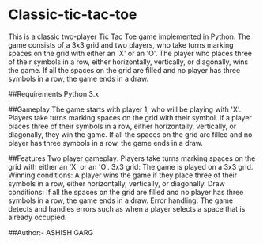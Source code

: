 # Classic-tic-tac-toe
This is a classic two-player Tic Tac Toe game implemented in Python.
The game consists of a 3x3 grid and two players, who take turns marking spaces on the grid with either an 'X' or an 'O'. The player who places three of their symbols in a row, either horizontally, vertically, or diagonally, wins the game. If all the spaces on the grid are filled and no player has three symbols in a row, the game ends in a draw.

##Requirements
  Python 3.x

##Gameplay
  The game starts with player 1, who will be playing with 'X'.
  Players take turns marking spaces on the grid with their symbol.
  If a player places three of their symbols in a row, either horizontally, vertically, or diagonally, they win the game.
  If all the spaces on the grid are filled and no player has three symbols in a row, the game ends in a draw.

##Features
  Two player gameplay: Players take turns marking spaces on the grid with either an 'X' or an 'O'.
  3x3 grid: The game is played on a 3x3 grid.
  Winning conditions: A player wins the game if they place three of their symbols in a row, either horizontally, vertically, or diagonally.
  Draw conditions: If all the spaces on the grid are filled and no player has three symbols in a row, the game ends in a draw.
  Error handling: The game detects and handles errors such as when a player selects a space that is already occupied.

##Author:-
  ASHISH GARG 
